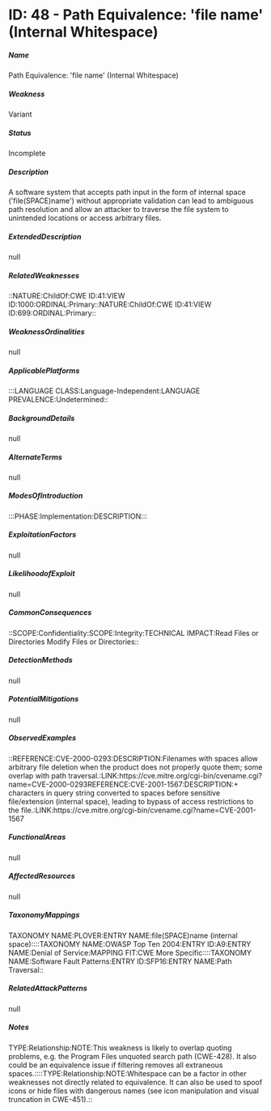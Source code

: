 # ID: 48 - Path Equivalence: 'file name' (Internal Whitespace)
<h5>Name</h5>Path Equivalence: 'file name' (Internal Whitespace)
<h5>Weakness</h5>Variant
<h5>Status</h5>Incomplete
<h5>Description</h5>A software system that accepts path input in the form of internal space ('file(SPACE)name') without appropriate validation can lead to ambiguous path resolution and allow an attacker to traverse the file system to unintended locations or access arbitrary files.
<h5>ExtendedDescription</h5>null
<h5>RelatedWeaknesses</h5>::NATURE:ChildOf:CWE ID:41:VIEW ID:1000:ORDINAL:Primary::NATURE:ChildOf:CWE ID:41:VIEW ID:699:ORDINAL:Primary::
<h5>WeaknessOrdinalities</h5>null
<h5>ApplicablePlatforms</h5>:::LANGUAGE CLASS:Language-Independent:LANGUAGE PREVALENCE:Undetermined::
<h5>BackgroundDetails</h5>null
<h5>AlternateTerms</h5>null
<h5>ModesOfIntroduction</h5>:::PHASE:Implementation:DESCRIPTION:::
<h5>ExploitationFactors</h5>null
<h5>LikelihoodofExploit</h5>null
<h5>CommonConsequences</h5>::SCOPE:Confidentiality:SCOPE:Integrity:TECHNICAL IMPACT:Read Files or Directories Modify Files or Directories::
<h5>DetectionMethods</h5>null
<h5>PotentialMitigations</h5>null
<h5>ObservedExamples</h5>::REFERENCE:CVE-2000-0293:DESCRIPTION:Filenames with spaces allow arbitrary file deletion when the product does not properly quote them; some overlap with path traversal.:LINK:https://cve.mitre.org/cgi-bin/cvename.cgi?name=CVE-2000-0293REFERENCE:CVE-2001-1567:DESCRIPTION:+ characters in query string converted to spaces before sensitive file/extension (internal space), leading to bypass of access restrictions to the file.:LINK:https://cve.mitre.org/cgi-bin/cvename.cgi?name=CVE-2001-1567
<h5>FunctionalAreas</h5>null
<h5>AffectedResources</h5>null
<h5>TaxonomyMappings</h5>TAXONOMY NAME:PLOVER:ENTRY NAME:file(SPACE)name (internal space)::::TAXONOMY NAME:OWASP Top Ten 2004:ENTRY ID:A9:ENTRY NAME:Denial of Service:MAPPING FIT:CWE More Specific::::TAXONOMY NAME:Software Fault Patterns:ENTRY ID:SFP16:ENTRY NAME:Path Traversal::
<h5>RelatedAttackPatterns</h5>null
<h5>Notes</h5>TYPE:Relationship:NOTE:This weakness is likely to overlap quoting problems, e.g. the Program Files unquoted search path (CWE-428). It also could be an equivalence issue if filtering removes all extraneous spaces.::::TYPE:Relationship:NOTE:Whitespace can be a factor in other weaknesses not directly related to equivalence. It can also be used to spoof icons or hide files with dangerous names (see icon manipulation and visual truncation in CWE-451).::


